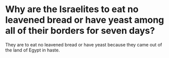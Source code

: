 # Why are the Israelites to eat no leavened bread or have yeast among all of their borders for seven days?

They are to eat no leavened bread or have yeast because they came out of the land of Egypt in haste.
